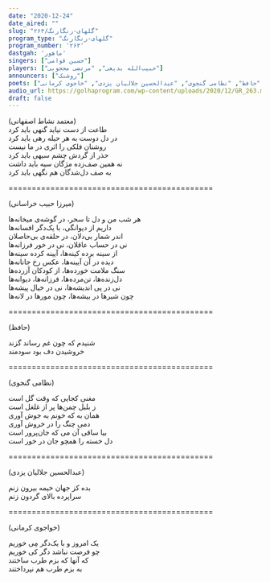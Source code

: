 ```yaml
---
date: "2020-12-24"
date_aired: ""
slug: "گلهای-رنگارنگ/۲۶۳"
program_type: "گلهای-رنگارنگ"
program_number: '۲۶۳'
dastgah: 'ماهور'
singers: ["حسین قوامی"]
players: ["حبیب‌الله بدیعی", "مرتضی محجوبی"]
announcers: ["روشنک"]
poets: ["میرزا حبیب خراسانی", "معتمد نشاط اصفهانی", "حافظ", "نظامی گنجوی", "عبدالحسین جلالیان یزدی", "خاجوی کرمانی"]
audio_url: https://golhaprogram.com/wp-content/uploads/2020/12/GR_263.mp3
draft: false
---
```


(معتمد نشاط اصفهانی)  
طاعت از دست نیاید گنهی باید کرد  
در دل دوست به هر حیله رهی باید کرد  
روشنان فلکی را اثری در ما نیست  
حذر از گردش چشم سیهی باید کرد  
نه همین صف‌زده مژگان سیه باید داشت  
به صف دل‌شدگان هم نگهی باید کرد  

============================================  

(میرزا حبیب خراسانی)  

هر شب من و دل تا سحر، در گوشه‌ی میخانه‌ها  
داریم از دیوانگی، با یک‌دگر افسانه‌ها  
اندر شمار بی‌دلان، در حلقه‌ی بی‌حاصلان  
نی در حساب عاقلان، نی در خور فرزانه‌ها  
از سینه برده کینه‌ها، آیینه کرده سینه‌ها  
دیده در آن آیینه‌ها، عکس رخ جانانه‌ها  
سنگ ملامت خورده‌ها، از کودکان آزرده‌ها  
دل‌زنده‌ها، تن‌مرده‌ها، فرزانه‌ها، دیوانه‌ها  
نی در پی اندیشه‌ها، نی در خیال پیشه‌ها  
چون شیرها در بیشه‌ها، چون مورها در لانه‌ها  

============================================  

(حافظ)  

شنیدم که چون غم رساند گزند  
خروشیدن دف بود سودمند  

============================================  

(نظامی گنجوی)  

مغنی کجایی که وقت گل است  
ز بلبل چمن‌ها پر از غلغل است  
همان به که خونم به جوش آوری  
دمی چنگ را در خروش آوری  
بیا ساقی آن می که جان‌پرور است  
دل خسته را همچو جان در خور است  

============================================  

(عبدالحسین جلالیان یزدی)  

بده کز جهان خیمه بیرون زنم  
سراپرده بالای گردون زنم  

============================================  

(خواجوی کرمانی)  

یک امروز و با یک‌دگر مِی خوریم  
چو فرصت نباشد دگر کی خوریم  
که آنها که بزم طرب ساختند  
به بزم طرب هم نپرداختند  
